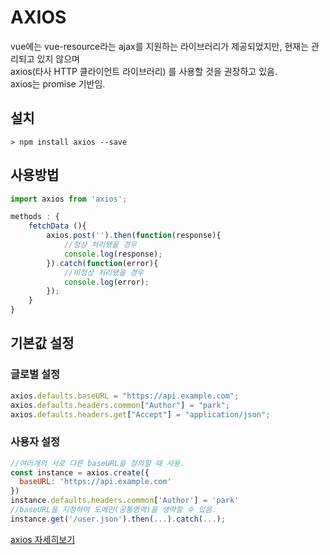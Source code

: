 # AXIOS

vue에는 vue-resource라는 ajax를 지원하는 라이브러리가 제공되었지만, 현재는 관리되고 있지 않으며  
axios(타사 HTTP 클라이언트 라이브러리) 를 사용할 것을 권장하고 있음.  
axios는 promise 기반임.

## 설치

```
> npm install axios --save
```

## 사용방법

```javascript
import axios from 'axios';

methods : {
    fetchData (){
        axios.post('').then(function(response){
            //정상 처리됐을 경우
            console.log(response);
        }).catch(function(error){
            //비정상 처리됐을 경우
            console.log(error);
        });
    }
}
```

## 기본값 설정

### 글로벌 설정

```javascript
axios.defaults.baseURL = "https://api.example.com";
axios.defaults.headers.common["Author"] = "park";
axios.defaults.headers.get["Accept"] = "application/json";
```

### 사용자 설정

```javascript
//여러개의 서로 다른 baseURL을 정의할 때 사용.
const instance = axios.create({
  baseURL: 'https://api.example.com'
})
instance.defaults.headers.common['Author'] = 'park'
//baseURL을 지정하여 도메인(공통영역)을 생략할 수 있음.
instance.get('/user.json').then(...).catch(...);
```

[axios 자세히보기](https://github.com/axios/axios)
